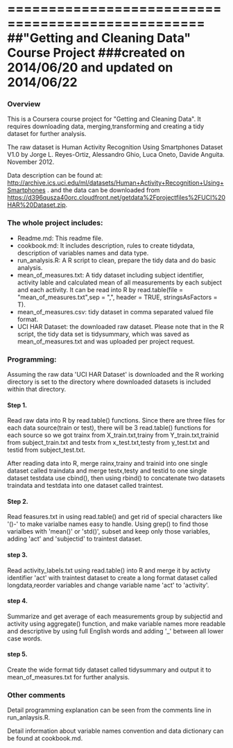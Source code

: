 ==================================================
##"Getting and Cleaning Data" Course Project
###created on 2014/06/20 and updated on 2014/06/22
==================================================

### Overview
This is a Coursera course project for "Getting and Cleaning Data". It requires downloading data, merging,transforming and creating a tidy dataset for further analysis.
 
The raw dataset is Human Activity Recognition Using Smartphones Dataset V1.0 by Jorge L. Reyes-Ortiz, Alessandro Ghio, Luca Oneto, Davide Anguita. November 2012.

Data description can be found at:
http://archive.ics.uci.edu/ml/datasets/Human+Activity+Recognition+Using+Smartphones .
and the data can be downloaded from https://d396qusza40orc.cloudfront.net/getdata%2Fprojectfiles%2FUCI%20HAR%20Dataset.zip.


### The whole project includes:

* Readme.md: This readme file.
* cookbook.md: It includes description, rules to create tidydata, description of variables names and data type.
* run_analysis.R: A R script to clean, prepare the tidy data and do basic analysis.
* mean_of_measures.txt: A tidy dataset including subject identifier, activity lable and calculated mean of all measurements by each subject and each activity. It can be read into R by
 read.table(file = "mean_of_measures.txt",sep = ",", header = TRUE, stringsAsFactors = T). 
* mean_of_measures.csv: tidy dataset in comma separated valued file format.
* UCI HAR Dataset: the downloaded raw dataset.
Please note that in the R script, the tidy data set is tidysummary, which was saved as mean_of_measures.txt and was uploaded per project request.

### Programming:

Assuming the raw data 'UCI HAR Dataset' is downloaded and the R working directory is set to the directory where downloaded datasets is included within that directory.

#### Step 1.
Read raw data into R by read.table() functions. Since there are three files for each data source(train or test), 
there will be 3 read.table() functions for each source so we got trainx from X_train.txt,trainy from Y_train.txt,trainid from subject_train.txt 
and testx from x_test.txt,testy from y_test.txt and testid from subject_test.txt.

After reading data into R, merge rainx,trainy and trainid into one single dataset called traindata and merge testx,testy and testid to one single dataset testdata use cbind(),
then using rbind() to concatenate two datasets traindata and testdata into one dataset called traintest.

#### Step 2.

Read feasures.txt in using read.table() and get rid of special characters like '()-' to make varialbe names easy 
to handle. Using grep() to find those varialbes with 'mean()' or 'std()', subset and keep only those variables, adding 'act' and 'subjectid' to traintest dataset.


#### step 3.
Read activity_labels.txt using read.table() into R and merge it by activty identifier 'act' with traintest dataset to create a long format dataset called longdata,reorder variables and change variable name 'act' to 'activity'.

#### step 4.
Summarize and get average of each measurements group by subjectid and activity using aggregate() function, and make variable names more readable and descriptive by using full English words and adding '_' between all lower case words.

#### step 5.
Create the wide format tidy dataset called tidysummary and output it to mean_of_measures.txt for further analysis.


### Other comments
Detail programming explanation can be seen from the comments line in run_anlaysis.R.

Detail information about variable names convention and data dictionary can be found at cookbook.md.
















